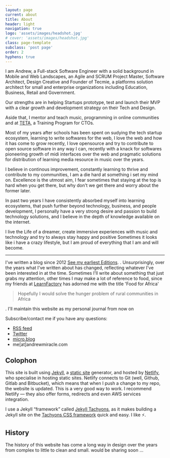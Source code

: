 ```yaml
---
layout: page
current: about
title: About
header: light
navigation: true
logo: 'assets/images/headshot.jpg'
# cover: 'assets/images/headshot.jpg'
class: page-template
subclass: 'post page'
order: 2
hyphens: true
---
```


<p>I am Andrew, a Full-stack Software Engineer with a solid background in Mobile and Web Landscapes, an Agile and SCRUM Project Master, Software Architect, Design Creative and Founder of Tecmie, a platforms solution architect for small and enterprise organizations including Education, Business, Retail and Government.</p>
Our strengths are in helping Startups prototype, test and launch their MVP with a clear growth and development strategy on their Tech and Design.

 
Aside that, I mentor and teach music, programming in online communities and at <a href="https://tet.tecmie.com">TETA</a>, a Training Program for CTOs.


Most of my years after schools has been spent on sudying the tech startup ecosystem, learning to write softwares for the web, I love the web and how it has come to grow recently, I love opensource and try to contribute to open source software in any way I can, recently with a knack for softwares pioneering growth of midi interfaces over the web and pragmatic solutions for distribution of learning media resource in music over the years. 

I believe in continous improvement, constantly learning to thrive and contribute to my communities, I am a die hard at something i set my mind on. Excellence is the utmost aim, I fear sometimes that staying at the top is hard when you get there, but why don't we get there and worry about the former later.

In past two years I have consistently absorbed myself into learning ecosystems, that push further beyond technology, business, and people development, I personally have a very strong desire and passion to build technology solutions, and I believe in the depth of knowledge available on the internet.

I live the Life of a dreamer, create immersive experiences with music and technology and try to always stay happy and positive Sometimes it looks like i have a crazy lifestyle, but I am proud of everything that I am and will become. 


<div class="pt3"><hr></div>

<p>I've written a blog since 2012 <a href="http://topinfoz.blogspot.com/">See my earliest Editions</a>. . Unsurprisingly, over the years what I've written about has changed, reflecting whatever I've been interested in at the time. Sometimes I'll write about something that just grabs my attention, other times I may make a lot of reference to food, since my friends at <a href="https://twitter.com/LearnFactoryNG">LearnFactory</a> has adorned me with the title 'Food for Africa' <blockquote>Hopefully I would solve the hunger problem of rural communities in Africa</blockquote>. I'll maintain this website as my personal journal from now on</p>

<p>Subscribe/contact me if you have any questions:</p>

<ul>

<li><a href="/feed/index.xml">RSS feed</a></li>
<li><a href="https://mobile.twitter.com/koolamusic/">Twitter</a></li>
<li><a href="https://micro.blog/koolamusic/">micro.blog</a></li>
<li>me[at]andrewmiracle.com</li>

</ul>

<h2>Colophon</h2>

<p>This site is built using <a href="https://jekyllrb.com">Jekyll</a>, a <a href="https://en.wikipedia.org/wiki/Static_web_page">static site</a> generator, and hosted by <a href="https://www.netlify.com">Netlify</a>, who specialise in hosting static sites. Netlify connects to Git (well, Github, Gitlab and Bitbucket), which means that when I push a change to my repo, the website is updated. This is a very good way to work. I recommend Netlify &#8212; they also offer forms, redirects and even AWS services integration.</p>

<p>I use a Jekyll &#8220;framework&#8221; called <a href="https://github.com/leonp/jekyll-tachyons">Jekyll Tachyons</a>, as it makes building a Jekyll site on the <a href="http://tachyons.io">Tachyons CSS framework</a> quick and easy. I like <span role="img" aria-label="lightning fast">⚡️</span>.</p>

<h2>History</h2>
The history of this website has come a long way in design over the years from complex to little to clean and small. would be sharing soon ...
